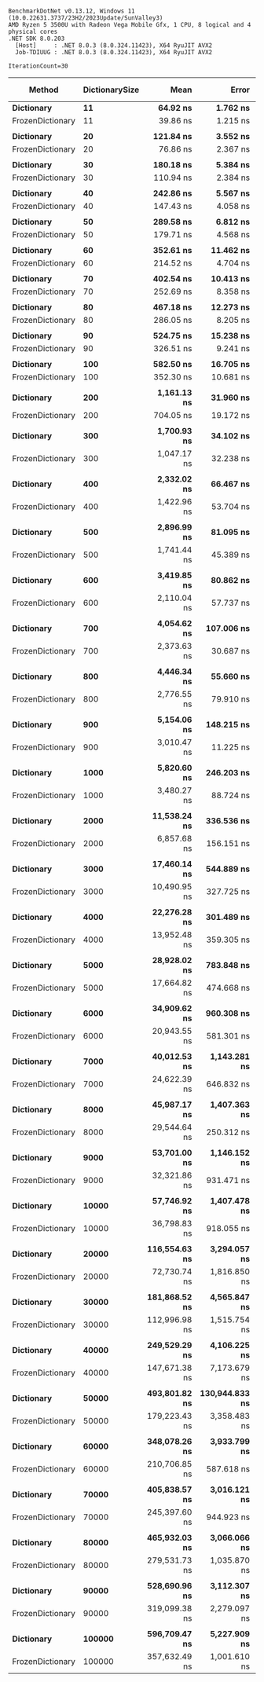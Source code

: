 ```

BenchmarkDotNet v0.13.12, Windows 11 (10.0.22631.3737/23H2/2023Update/SunValley3)
AMD Ryzen 5 3500U with Radeon Vega Mobile Gfx, 1 CPU, 8 logical and 4 physical cores
.NET SDK 8.0.203
  [Host]     : .NET 8.0.3 (8.0.324.11423), X64 RyuJIT AVX2
  Job-TDIUUG : .NET 8.0.3 (8.0.324.11423), X64 RyuJIT AVX2

IterationCount=30  

```
| Method           | DictionarySize | Mean          | Error          | StdDev         | Median        | Ratio    | RatioSD | Allocated | Alloc Ratio |
|----------------- |--------------- |--------------:|---------------:|---------------:|--------------:|---------:|--------:|----------:|------------:|
| **Dictionary**       | **11**             |      **64.92 ns** |       **1.762 ns** |       **2.637 ns** |      **63.88 ns** | **baseline** |        **** |         **-** |          **NA** |
| FrozenDictionary | 11             |      39.86 ns |       1.215 ns |       1.818 ns |      39.11 ns |     -39% |    6.1% |         - |          NA |
|                  |                |               |                |                |               |          |         |           |             |
| **Dictionary**       | **20**             |     **121.84 ns** |       **3.552 ns** |       **5.316 ns** |     **119.06 ns** | **baseline** |        **** |         **-** |          **NA** |
| FrozenDictionary | 20             |      76.86 ns |       2.367 ns |       3.543 ns |      75.40 ns |     -37% |    6.5% |         - |          NA |
|                  |                |               |                |                |               |          |         |           |             |
| **Dictionary**       | **30**             |     **180.18 ns** |       **5.384 ns** |       **8.059 ns** |     **175.89 ns** | **baseline** |        **** |         **-** |          **NA** |
| FrozenDictionary | 30             |     110.94 ns |       2.384 ns |       3.568 ns |     110.75 ns |     -38% |    5.4% |         - |          NA |
|                  |                |               |                |                |               |          |         |           |             |
| **Dictionary**       | **40**             |     **242.86 ns** |       **5.567 ns** |       **8.333 ns** |     **242.54 ns** | **baseline** |        **** |         **-** |          **NA** |
| FrozenDictionary | 40             |     147.43 ns |       4.058 ns |       6.074 ns |     146.10 ns |     -39% |    5.4% |         - |          NA |
|                  |                |               |                |                |               |          |         |           |             |
| **Dictionary**       | **50**             |     **289.58 ns** |       **6.812 ns** |       **9.770 ns** |     **287.63 ns** | **baseline** |        **** |         **-** |          **NA** |
| FrozenDictionary | 50             |     179.71 ns |       4.568 ns |       6.838 ns |     176.81 ns |     -38% |    5.4% |         - |          NA |
|                  |                |               |                |                |               |          |         |           |             |
| **Dictionary**       | **60**             |     **352.61 ns** |      **11.462 ns** |      **17.156 ns** |     **346.20 ns** | **baseline** |        **** |         **-** |          **NA** |
| FrozenDictionary | 60             |     214.52 ns |       4.704 ns |       7.041 ns |     212.11 ns |     -39% |    6.3% |         - |          NA |
|                  |                |               |                |                |               |          |         |           |             |
| **Dictionary**       | **70**             |     **402.54 ns** |      **10.413 ns** |      **15.263 ns** |     **395.73 ns** | **baseline** |        **** |         **-** |          **NA** |
| FrozenDictionary | 70             |     252.69 ns |       8.358 ns |      12.510 ns |     251.68 ns |     -37% |    6.0% |         - |          NA |
|                  |                |               |                |                |               |          |         |           |             |
| **Dictionary**       | **80**             |     **467.18 ns** |      **12.273 ns** |      **18.370 ns** |     **462.85 ns** | **baseline** |        **** |         **-** |          **NA** |
| FrozenDictionary | 80             |     286.05 ns |       8.205 ns |      12.281 ns |     282.33 ns |     -39% |    5.8% |         - |          NA |
|                  |                |               |                |                |               |          |         |           |             |
| **Dictionary**       | **90**             |     **524.75 ns** |      **15.238 ns** |      **22.808 ns** |     **513.04 ns** | **baseline** |        **** |         **-** |          **NA** |
| FrozenDictionary | 90             |     326.51 ns |       9.241 ns |      13.831 ns |     325.23 ns |     -38% |    6.0% |         - |          NA |
|                  |                |               |                |                |               |          |         |           |             |
| **Dictionary**       | **100**            |     **582.50 ns** |      **16.705 ns** |      **25.003 ns** |     **573.02 ns** | **baseline** |        **** |         **-** |          **NA** |
| FrozenDictionary | 100            |     352.30 ns |      10.681 ns |      15.987 ns |     345.24 ns |     -39% |    5.9% |         - |          NA |
|                  |                |               |                |                |               |          |         |           |             |
| **Dictionary**       | **200**            |   **1,161.13 ns** |      **31.960 ns** |      **47.837 ns** |   **1,152.51 ns** | **baseline** |        **** |         **-** |          **NA** |
| FrozenDictionary | 200            |     704.05 ns |      19.172 ns |      28.696 ns |     699.29 ns |     -39% |    4.5% |         - |          NA |
|                  |                |               |                |                |               |          |         |           |             |
| **Dictionary**       | **300**            |   **1,700.93 ns** |      **34.102 ns** |      **51.043 ns** |   **1,668.92 ns** | **baseline** |        **** |         **-** |          **NA** |
| FrozenDictionary | 300            |   1,047.17 ns |      32.238 ns |      48.252 ns |   1,036.16 ns |     -38% |    5.4% |         - |          NA |
|                  |                |               |                |                |               |          |         |           |             |
| **Dictionary**       | **400**            |   **2,332.02 ns** |      **66.467 ns** |      **99.484 ns** |   **2,328.21 ns** | **baseline** |        **** |         **-** |          **NA** |
| FrozenDictionary | 400            |   1,422.96 ns |      53.704 ns |      80.381 ns |   1,406.08 ns |     -39% |    7.7% |         - |          NA |
|                  |                |               |                |                |               |          |         |           |             |
| **Dictionary**       | **500**            |   **2,896.99 ns** |      **81.095 ns** |     **121.380 ns** |   **2,852.55 ns** | **baseline** |        **** |         **-** |          **NA** |
| FrozenDictionary | 500            |   1,741.44 ns |      45.389 ns |      67.936 ns |   1,724.25 ns |     -40% |    5.7% |         - |          NA |
|                  |                |               |                |                |               |          |         |           |             |
| **Dictionary**       | **600**            |   **3,419.85 ns** |      **80.862 ns** |     **121.030 ns** |   **3,334.92 ns** | **baseline** |        **** |         **-** |          **NA** |
| FrozenDictionary | 600            |   2,110.04 ns |      57.737 ns |      86.419 ns |   2,092.45 ns |     -38% |    5.6% |         - |          NA |
|                  |                |               |                |                |               |          |         |           |             |
| **Dictionary**       | **700**            |   **4,054.62 ns** |     **107.006 ns** |     **160.161 ns** |   **4,012.29 ns** | **baseline** |        **** |         **-** |          **NA** |
| FrozenDictionary | 700            |   2,373.63 ns |      30.687 ns |      42.004 ns |   2,363.90 ns |     -41% |    3.9% |         - |          NA |
|                  |                |               |                |                |               |          |         |           |             |
| **Dictionary**       | **800**            |   **4,446.34 ns** |      **55.660 ns** |      **76.188 ns** |   **4,405.84 ns** | **baseline** |        **** |         **-** |          **NA** |
| FrozenDictionary | 800            |   2,776.55 ns |      79.910 ns |     119.606 ns |   2,718.07 ns |     -37% |    4.6% |         - |          NA |
|                  |                |               |                |                |               |          |         |           |             |
| **Dictionary**       | **900**            |   **5,154.06 ns** |     **148.215 ns** |     **221.842 ns** |   **5,056.74 ns** | **baseline** |        **** |         **-** |          **NA** |
| FrozenDictionary | 900            |   3,010.47 ns |      11.225 ns |      14.595 ns |   3,006.29 ns |     -42% |    4.2% |         - |          NA |
|                  |                |               |                |                |               |          |         |           |             |
| **Dictionary**       | **1000**           |   **5,820.60 ns** |     **246.203 ns** |     **368.505 ns** |   **5,668.65 ns** | **baseline** |        **** |         **-** |          **NA** |
| FrozenDictionary | 1000           |   3,480.27 ns |      88.724 ns |     132.798 ns |   3,449.72 ns |     -40% |    7.1% |         - |          NA |
|                  |                |               |                |                |               |          |         |           |             |
| **Dictionary**       | **2000**           |  **11,538.24 ns** |     **336.536 ns** |     **503.712 ns** |  **11,326.36 ns** | **baseline** |        **** |         **-** |          **NA** |
| FrozenDictionary | 2000           |   6,857.68 ns |     156.151 ns |     228.884 ns |   6,748.95 ns |     -40% |    4.9% |         - |          NA |
|                  |                |               |                |                |               |          |         |           |             |
| **Dictionary**       | **3000**           |  **17,460.14 ns** |     **544.889 ns** |     **815.564 ns** |  **17,263.46 ns** | **baseline** |        **** |         **-** |          **NA** |
| FrozenDictionary | 3000           |  10,490.95 ns |     327.725 ns |     490.523 ns |  10,217.99 ns |     -40% |    7.1% |         - |          NA |
|                  |                |               |                |                |               |          |         |           |             |
| **Dictionary**       | **4000**           |  **22,276.28 ns** |     **301.489 ns** |     **402.480 ns** |  **22,204.70 ns** | **baseline** |        **** |         **-** |          **NA** |
| FrozenDictionary | 4000           |  13,952.48 ns |     359.305 ns |     537.791 ns |  13,927.72 ns |     -37% |    4.6% |         - |          NA |
|                  |                |               |                |                |               |          |         |           |             |
| **Dictionary**       | **5000**           |  **28,928.02 ns** |     **783.848 ns** |   **1,173.227 ns** |  **28,793.93 ns** | **baseline** |        **** |         **-** |          **NA** |
| FrozenDictionary | 5000           |  17,664.82 ns |     474.668 ns |     710.461 ns |  17,658.49 ns |     -39% |    6.0% |         - |          NA |
|                  |                |               |                |                |               |          |         |           |             |
| **Dictionary**       | **6000**           |  **34,909.62 ns** |     **960.308 ns** |   **1,437.343 ns** |  **34,705.41 ns** | **baseline** |        **** |         **-** |          **NA** |
| FrozenDictionary | 6000           |  20,943.55 ns |     581.301 ns |     870.064 ns |  20,768.50 ns |     -40% |    5.5% |         - |          NA |
|                  |                |               |                |                |               |          |         |           |             |
| **Dictionary**       | **7000**           |  **40,012.53 ns** |   **1,143.281 ns** |   **1,711.209 ns** |  **39,099.44 ns** | **baseline** |        **** |         **-** |          **NA** |
| FrozenDictionary | 7000           |  24,622.39 ns |     646.832 ns |     968.147 ns |  24,513.89 ns |     -38% |    6.2% |         - |          NA |
|                  |                |               |                |                |               |          |         |           |             |
| **Dictionary**       | **8000**           |  **45,987.17 ns** |   **1,407.363 ns** |   **2,106.475 ns** |  **45,127.05 ns** | **baseline** |        **** |         **-** |          **NA** |
| FrozenDictionary | 8000           |  29,544.64 ns |     250.312 ns |     366.903 ns |  29,510.45 ns |     -36% |    4.2% |         - |          NA |
|                  |                |               |                |                |               |          |         |           |             |
| **Dictionary**       | **9000**           |  **53,701.00 ns** |   **1,146.152 ns** |   **1,715.506 ns** |  **54,171.81 ns** | **baseline** |        **** |         **-** |          **NA** |
| FrozenDictionary | 9000           |  32,321.86 ns |     931.471 ns |   1,305.792 ns |  32,078.26 ns |     -40% |    6.1% |         - |          NA |
|                  |                |               |                |                |               |          |         |           |             |
| **Dictionary**       | **10000**          |  **57,746.92 ns** |   **1,407.478 ns** |   **2,106.647 ns** |  **58,164.42 ns** | **baseline** |        **** |         **-** |          **NA** |
| FrozenDictionary | 10000          |  36,798.83 ns |     918.055 ns |   1,374.102 ns |  37,151.95 ns |     -36% |    4.4% |         - |          NA |
|                  |                |               |                |                |               |          |         |           |             |
| **Dictionary**       | **20000**          | **116,554.63 ns** |   **3,294.057 ns** |   **4,930.390 ns** | **117,563.24 ns** | **baseline** |        **** |         **-** |          **NA** |
| FrozenDictionary | 20000          |  72,730.74 ns |   1,816.850 ns |   2,719.376 ns |  71,940.91 ns |     -37% |    6.3% |         - |          NA |
|                  |                |               |                |                |               |          |         |           |             |
| **Dictionary**       | **30000**          | **181,868.52 ns** |   **4,565.847 ns** |   **6,692.560 ns** | **185,199.83 ns** | **baseline** |        **** |         **-** |          **NA** |
| FrozenDictionary | 30000          | 112,996.98 ns |   1,515.754 ns |   2,221.772 ns | 112,707.74 ns |     -38% |    3.6% |         - |          NA |
|                  |                |               |                |                |               |          |         |           |             |
| **Dictionary**       | **40000**          | **249,529.29 ns** |   **4,106.225 ns** |   **5,620.647 ns** | **248,717.50 ns** | **baseline** |        **** |         **-** |          **NA** |
| FrozenDictionary | 40000          | 147,671.38 ns |   7,173.679 ns |  10,515.085 ns | 145,675.71 ns |     -41% |    8.1% |         - |          NA |
|                  |                |               |                |                |               |          |         |           |             |
| **Dictionary**       | **50000**          | **493,801.82 ns** | **130,944.833 ns** | **195,992.061 ns** | **390,406.18 ns** | **baseline** |        **** |         **-** |          **NA** |
| FrozenDictionary | 50000          | 179,223.43 ns |   3,358.483 ns |   4,816.635 ns | 177,014.62 ns |     -57% |   34.2% |         - |          NA |
|                  |                |               |                |                |               |          |         |           |             |
| **Dictionary**       | **60000**          | **348,078.26 ns** |   **3,933.799 ns** |   **5,514.637 ns** | **345,825.49 ns** | **baseline** |        **** |         **-** |          **NA** |
| FrozenDictionary | 60000          | 210,706.85 ns |     587.618 ns |     823.759 ns | 210,453.45 ns |     -39% |    1.5% |         - |          NA |
|                  |                |               |                |                |               |          |         |           |             |
| **Dictionary**       | **70000**          | **405,838.57 ns** |   **3,016.121 ns** |   **4,325.630 ns** | **403,729.57 ns** | **baseline** |        **** |         **-** |          **NA** |
| FrozenDictionary | 70000          | 245,397.60 ns |     944.923 ns |   1,355.180 ns | 244,895.37 ns |     -40% |    1.2% |         - |          NA |
|                  |                |               |                |                |               |          |         |           |             |
| **Dictionary**       | **80000**          | **465,932.03 ns** |   **3,066.066 ns** |   **4,589.144 ns** | **464,218.58 ns** | **baseline** |        **** |         **-** |          **NA** |
| FrozenDictionary | 80000          | 279,531.73 ns |   1,035.870 ns |   1,452.144 ns | 278,910.21 ns |     -40% |    1.0% |         - |          NA |
|                  |                |               |                |                |               |          |         |           |             |
| **Dictionary**       | **90000**          | **528,690.96 ns** |   **3,112.307 ns** |   **4,463.578 ns** | **526,162.55 ns** | **baseline** |        **** |       **1 B** |            **** |
| FrozenDictionary | 90000          | 319,099.38 ns |   2,279.097 ns |   3,340.670 ns | 317,580.32 ns |     -40% |    1.4% |         - |       -100% |
|                  |                |               |                |                |               |          |         |           |             |
| **Dictionary**       | **100000**         | **596,709.47 ns** |   **5,227.909 ns** |   **7,663.001 ns** | **592,784.18 ns** | **baseline** |        **** |         **-** |          **NA** |
| FrozenDictionary | 100000         | 357,632.49 ns |   1,001.610 ns |   1,337.120 ns | 357,238.87 ns |     -40% |    1.4% |         - |          NA |

